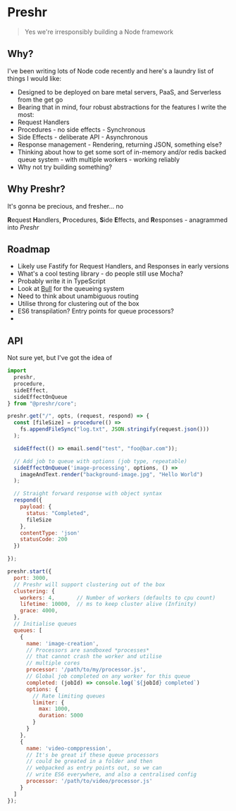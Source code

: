 # Preshr

> Yes we're irresponsibly building a Node framework

## Why?

I've been writing lots of Node code recently and here's a laundry list of things I would like:

- Designed to be deployed on bare metal servers, PaaS, and Serverless from the get go
- Bearing that in mind, four robust abstractions for the features I write the most:
- Request Handlers
- Procedures - no side effects - Synchronous
- Side Effects - deliberate API - Asynchronous
- Response management - Rendering, returning JSON, something else?
- Thinking about how to get some sort of in-memory and/or redis backed queue system - with multiple workers - working reliably
- Why not try building something?

## Why Preshr?

It's gonna be precious, and fresher... no

**R**equest **H**andlers, **P**rocedures, **S**ide **E**ffects, and **R**esponses - anagrammed into _Preshr_

## Roadmap

- Likely use Fastify for Request Handlers, and Responses in early versions
- What's a cool testing library - do people still use Mocha?
- Probably write it in TypeScript
- Look at [Bull](https://github.com/OptimalBits/bull) for the queueing system
- Need to think about unambiguous routing
- Utilise throng for clustering out of the box
- ES6 transpilation? Entry points for queue processors?
-

## API

Not sure yet, but I've got the idea of

```js
import
  preshr,
  procedure,
  sideEffect,
  sideEffectOnQueue
} from "@preshr/core";

preshr.get("/", opts, (request, respond) => {
  const [fileSize] = procedure(() =>
    fs.appendFileSync("log.txt", JSON.stringify(request.json()))
  );

  sideEffect(() => email.send("test", "foo@bar.com"));

  // Add job to queue with options (job type, repeatable)
  sideEffectOnQueue('image-processing', options, () =>
    imageAndText.render("background-image.jpg", "Hello World")
  );

  // Straight forward response with object syntax
  respond({
    payload: {
      status: "Completed",
      fileSize
    },
    contentType: 'json'
    statusCode: 200
  })

});

preshr.start({
  port: 3000,
  // Preshr will support clustering out of the box
  clustering: {
    workers: 4,       // Number of workers (defaults to cpu count)
    lifetime: 10000,  // ms to keep cluster alive (Infinity)
    grace: 4000,
  },
  // Initialise queues
  queues: [
    {
      name: 'image-creation',
      // Processors are sandboxed *processes*
      // that cannot crash the worker and utilise
      // multiple cores
      processor: '/path/to/my/processor.js',
      // Global job completed on any worker for this queue
      completed: (jobId) => console.log(`${jobId} completed`)
      options: {
        // Rate limiting queues
        limiter: {
          max: 1000,
          duration: 5000
        }
      }
    },
    {
      name: 'video-comppression',
      // It's be great if these queue processors
      // could be greated in a folder and then
      // webpacked as entry points out, so we can
      // write ES6 everywhere, and also a centralised config
      processor: '/path/to/video/processor.js'
    }
  ]
});
```
